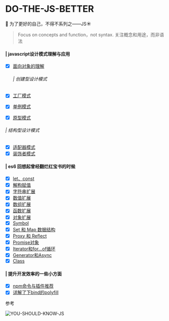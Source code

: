 # DO-THE-JS-BETTER
:clap: 为了更好的自己，不得不系列之——JS:sunny:

> Focus on concepts and function，not syntax. 关注概念和用途，而非语法

#### | javascript设计模式理解与应用

- [x] [面向对象的理解](docs/design-for-object/面向对象的理解.md)

  ###### | 创建型设计模式
  
- [x] [工厂模式](docs/design-for-object/工厂模式.md)
- [x] [单例模式](docs/design-for-object/单例模式.md)
- [x] [原型模式](docs/design-for-object/原型模式.md)

###### | 结构型设计模式
- [x] [适配器模式](./design-for-object/适配器模式.md)
- [x] [装饰者模式](./design-for-object/装饰着模式.md)
<!-- 
- [] [代理模式](./design-for-object/代理模式.md)
- [] [外观模式](./design-for-object/外观模式.md)
- [] [桥接模式](./design-for-object/桥接模式.md)
- [] [组合模式](./design-for-object/组合模式.md)
- [] [享元模式](./design-for-object/享元模式.md)
  
  ###### | 行为型设计模式
- [] [观察者模式](./design-for-object/观察者模式.md)
- [] [迭代器模式](./design-for-object/迭代器模式.md)
- [] [状态模式](./design-for-object/状态模式.md)
- [] [策略模式](./design-for-object/策略模式.md)
- [] [模板方法模式](./design-for-object/模板方法模式.md)
- [] [命令模式](./design-for-object/命令模式.md)
- [] [备忘录模式](./design-for-object/备忘录模式.md)
- [] [中介者模式](./design-for-object/中介者模式.md)
- [] [访问者模式](./design-for-object/访问者模式.md)
- [] [职责链模式](./design-for-object/职责链模式.md)
- [] [解释器模式](./design-for-object/解释器模式.md) -->

#### | es6 回想起曾经翻烂红宝书的时候

- [x] [let、const](docs/es6/es6.md)
- [x] [解构赋值](docs/es6/es6.md)
- [x] [字符串扩展](docs/es6/es6.md)
- [x] [数值扩展](docs/es6/es6.md)
- [x] [数组扩展](docs/es6/es6.md)
- [x] [函数扩展](docs/es6/es6.md)
- [x] [对象扩展](docs/es6/es6.md)
- [x] [Symbol](docs/es6/es6.md)
- [x] [Set 和 Map 数据结构](docs/es6/es6.md)
- [x] [Proxy 和 Reflect](docs/es6/es6.md)
- [x] [Promise对象](docs/es6/es6.md)
- [x] [Iterator和for...of循环](docs/es6/es6.md)
- [x] [Generator和Async](docs/es6/es6.md)
- [x] [Class](docs/es6/es6.md)

#### | 提升开发效率的一些小方面

- [x] [npm命令与插件推荐](docs/tiny/npm命令与插件推荐.md)
- [x] [详解了下bind的polyfill](docs/tiny/bind的polyfill.md)

参考

![YOU-SHOULD-KNOW-JS](https://github.com/Nealyang/YOU-SHOULD-KNOW-JS)
